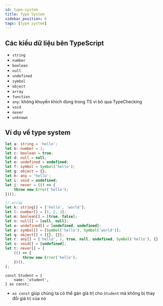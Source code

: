 ```yaml
---
id: type-system
title: Type System
sidebar_position: 6
tags: [type system]
---
```


## Các kiểu dữ liệu bên TypeScript

-   `string`
-   `number`
-   `boolean`
-   `null`
-   `undefined`
-   `symbol`
-   `object`
-   `array`
-   `function`
-   `any`: không khuyến khích dùng trong TS vì bỏ qua TypeChecking
-   `void`
-   `never`
-   `unknown`

## Ví dụ về type system

```ts
let a: string = 'hello';
let b: number = 1;
let c: boolean = true;
let d: null = null;
let e: undefined = undefined;
let f: symbol = Symbol('hello');
let g: object = {};
let h: any = 'hello';
let i: void = undefined;
let j: never = (() => {
    throw new Error('hello');
})();

// array
let k: string[] = ['hello', 'world'];
let l: number[] = [1, 2, 3];
let m: boolean[] = [true, false];
let n: null[] = [null, null];
let o: undefined[] = [undefined, undefined];
let p: symbol[] = [Symbol('hello'), Symbol('world')];
let q: object[] = [{}, {}];
let r: any[] = ['hello', 1, true, null, undefined, Symbol('hello'), {}, []];
let s: void[] = [undefined];
let t: never[] = [
    (() => {
        throw new Error('hello');
    })(),
];
```

```tsx
const Student = {
    name: 'student',
} as const;
```

-   `as const` giúp chúng ta có thể gán giá trị cho `Student` mà không bị thay đổi giá trị của nó
